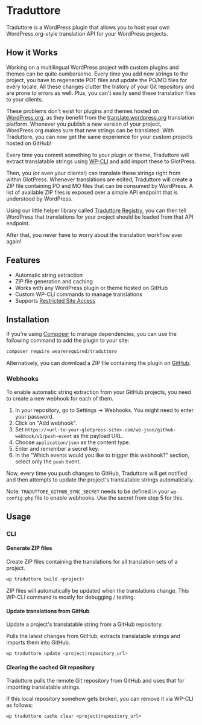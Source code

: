 # Traduttore

Traduttore is a WordPress plugin that allows you to host your own WordPress.org-style translation API for your WordPress projects.

## How it Works

Working on a multilingual WordPress project with custom plugins and themes can be quite cumbersome. Every time you add new strings to the project, you have to regenerate POT files and update the PO/MO files for every locale. All these changes clutter the history of your Git repository and are prone to errors as well. Plus, you can't easily send these translation files to your clients.

These problems don't exist for plugins and themes hosted on [WordPress.org](https://wordpress.org/), as they benefit from the [translate.wordpress.org](https://translate.wordpress.org/) translation platform. Whenever you publish a new version of your project, WordPress.org makes sure that new strings can be translated. With Traduttore, you can now get the same experience for your custom projects hosted on GitHub!

Every time you commit something to your plugin or theme, Traduttore will extract translatable strings using [WP-CLI](https://github.com/wp-cli/i18n-command) and add import these to GlotPress.

Then, you (or even your clients!) can translate these strings right from within GlotPress. Whenever translations are edited, Traduttore will create a ZIP file containing PO and MO files that can be consumed by WordPress. A list of available ZIP files is exposed over a simple API endpoint that is understood by WordPress.

Using our little helper library called [Traduttore Registry](https://github.com/wearerequired/traduttore-registry), you can then tell WordPress that translations for your project should be loaded from that API endpoint.

After that, you never have to worry about the translation workflow ever again!

## Features

* Automatic string extraction
* ZIP file generation and caching
* Works with any WordPress plugin or theme hosted on GitHub
* Custom WP-CLI commands to manage translations
* Supports [Restricted Site Access](https://de.wordpress.org/plugins/restricted-site-access/)

## Installation

If you're using [Composer](https://getcomposer.org/) to manage dependencies, you can use the following command to add the plugin to your site:

```bash
composer require wearerequired/traduttore
```

Alternatively, you can download a ZIP file containing the plugin on [GitHub](https://github.com/wearerequired/traduttore).

### Webhooks

To enable automatic string extraction from your GitHub projects, you need to create a new webhook for each of them.

1. In your repository, go to Settings -> Webhooks. You might need to enter your password.
2. Click on "Add webhook".
3. Set `https://<url-to-your-glotpress-site>.com/wp-json/github-webhook/v1/push-event` as the payload URL.
4. Choose `application/json` as the content type.
5. Enter and remember a secret key.
6. In the "Which events would you like to trigger this webhook?" section, select only the `push` event.

Now, every time you push changes to GitHub, Traduttore will get notified and then attempts to update the project's translatable strings automatically.

Note: `TRADUTTORE_GITHUB_SYNC_SECRET` needs to be defined in your `wp-config.php` file to enable webhooks. Use the secret from step 5 for this.

## Usage

### CLI

#### Generate ZIP files

Create ZIP files containing the translations for all translation sets of a project.

```bash
wp traduttore build <project>
```

ZIP files will automatically be updated when the translations change. This WP-CLI command is mostly for debugging / testing.

#### Update translations from GitHub

Update a project's translatable string from a GitHub repository.

Pulls the latest changes from GitHub, extracts translatable strings and imports them into GitHub.

```bash
wp traduttore update <project|repository_url>
```

#### Clearing the cached Git repository

Traduttore pulls the remote Git repository from GitHub and uses that for importing translatable strings.

If this local repository somehow gets broken, you can remove it via WP-CLI as follows:

```
wp traduttore cache clear <project|repository_url>
````
